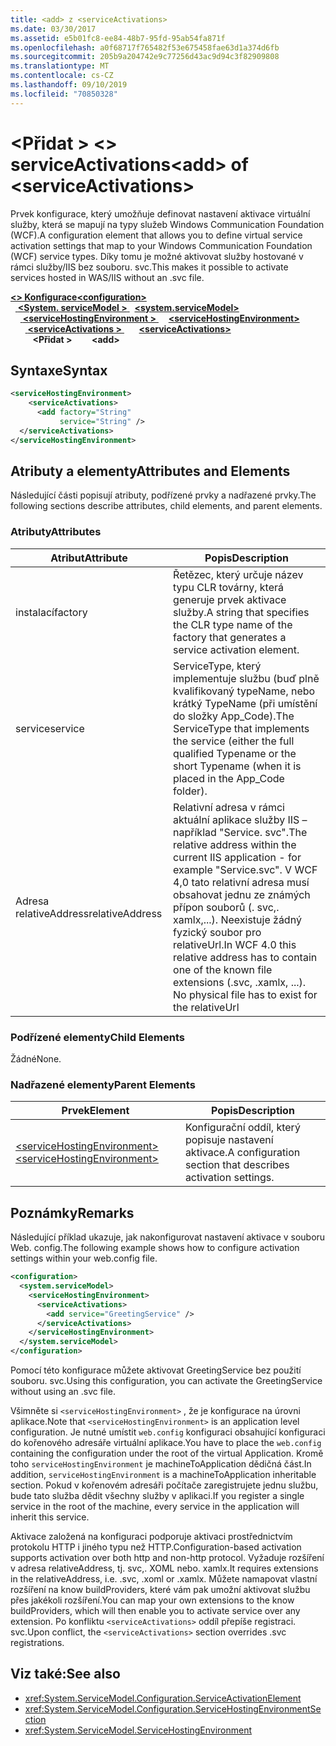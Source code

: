 ```yaml
---
title: <add> z <serviceActivations>
ms.date: 03/30/2017
ms.assetid: e5b01fc8-ee84-48b7-95fd-95ab54fa871f
ms.openlocfilehash: a0f68717f765482f53e675458fae63d1a374d6fb
ms.sourcegitcommit: 205b9a204742e9c77256d43ac9d94c3f82909808
ms.translationtype: MT
ms.contentlocale: cs-CZ
ms.lasthandoff: 09/10/2019
ms.locfileid: "70850328"
---
```

# <a name="add-of-serviceactivations"></a><span data-ttu-id="bbbae-102">\<Přidat > \<> serviceActivations</span><span class="sxs-lookup"><span data-stu-id="bbbae-102">\<add> of \<serviceActivations></span></span>

<span data-ttu-id="bbbae-103">Prvek konfigurace, který umožňuje definovat nastavení aktivace virtuální služby, která se mapují na typy služeb Windows Communication Foundation (WCF).</span><span class="sxs-lookup"><span data-stu-id="bbbae-103">A configuration element that allows you to define virtual service activation settings that map to your Windows Communication Foundation (WCF) service types.</span></span> <span data-ttu-id="bbbae-104">Díky tomu je možné aktivovat služby hostované v rámci služby/IIS bez souboru. svc.</span><span class="sxs-lookup"><span data-stu-id="bbbae-104">This makes it possible to activate services hosted in WAS/IIS without an .svc file.</span></span>

<span data-ttu-id="bbbae-105">[ **\<> Konfigurace**](../configuration-element.md)</span><span class="sxs-lookup"><span data-stu-id="bbbae-105">[**\<configuration>**](../configuration-element.md)</span></span>\
<span data-ttu-id="bbbae-106">&nbsp;&nbsp;[ **\<System. serviceModel >** ](system-servicemodel.md)</span><span class="sxs-lookup"><span data-stu-id="bbbae-106">&nbsp;&nbsp;[**\<system.serviceModel>**](system-servicemodel.md)</span></span>\
<span data-ttu-id="bbbae-107">&nbsp;&nbsp;&nbsp;&nbsp;[ **\<serviceHostingEnvironment >** ](servicehostingenvironment.md)</span><span class="sxs-lookup"><span data-stu-id="bbbae-107">&nbsp;&nbsp;&nbsp;&nbsp;[**\<serviceHostingEnvironment>**](servicehostingenvironment.md)</span></span>\
<span data-ttu-id="bbbae-108">&nbsp;&nbsp;&nbsp;&nbsp;&nbsp;&nbsp;[ **\<serviceActivations >** ](serviceactivations.md)</span><span class="sxs-lookup"><span data-stu-id="bbbae-108">&nbsp;&nbsp;&nbsp;&nbsp;&nbsp;&nbsp;[**\<serviceActivations>**](serviceactivations.md)</span></span>\
<span data-ttu-id="bbbae-109">&nbsp;&nbsp;&nbsp;&nbsp;&nbsp;&nbsp;&nbsp;&nbsp; **\<Přidat >**</span><span class="sxs-lookup"><span data-stu-id="bbbae-109">&nbsp;&nbsp;&nbsp;&nbsp;&nbsp;&nbsp;&nbsp;&nbsp;**\<add>**</span></span>  

## <a name="syntax"></a><span data-ttu-id="bbbae-110">Syntaxe</span><span class="sxs-lookup"><span data-stu-id="bbbae-110">Syntax</span></span>

```xml
<serviceHostingEnvironment>
    <serviceActivations>
      <add factory="String"
           service="String" />
  </serviceActivations>
</serviceHostingEnvironment>
```

## <a name="attributes-and-elements"></a><span data-ttu-id="bbbae-111">Atributy a elementy</span><span class="sxs-lookup"><span data-stu-id="bbbae-111">Attributes and Elements</span></span>

<span data-ttu-id="bbbae-112">Následující části popisují atributy, podřízené prvky a nadřazené prvky.</span><span class="sxs-lookup"><span data-stu-id="bbbae-112">The following sections describe attributes, child elements, and parent elements.</span></span>

### <a name="attributes"></a><span data-ttu-id="bbbae-113">Atributy</span><span class="sxs-lookup"><span data-stu-id="bbbae-113">Attributes</span></span>

|<span data-ttu-id="bbbae-114">Atribut</span><span class="sxs-lookup"><span data-stu-id="bbbae-114">Attribute</span></span>|<span data-ttu-id="bbbae-115">Popis</span><span class="sxs-lookup"><span data-stu-id="bbbae-115">Description</span></span>|
|---------------|-----------------|
|<span data-ttu-id="bbbae-116">instalací</span><span class="sxs-lookup"><span data-stu-id="bbbae-116">factory</span></span>|<span data-ttu-id="bbbae-117">Řetězec, který určuje název typu CLR továrny, která generuje prvek aktivace služby.</span><span class="sxs-lookup"><span data-stu-id="bbbae-117">A string that specifies the CLR type name of the factory that generates a service activation element.</span></span>|
|<span data-ttu-id="bbbae-118">service</span><span class="sxs-lookup"><span data-stu-id="bbbae-118">service</span></span>|<span data-ttu-id="bbbae-119">ServiceType, který implementuje službu (buď plně kvalifikovaný typeName, nebo krátký TypeName (při umístění do složky App_Code).</span><span class="sxs-lookup"><span data-stu-id="bbbae-119">The ServiceType that implements the service (either the full qualified Typename or the short Typename (when it is placed in the App_Code folder).</span></span>|
|<span data-ttu-id="bbbae-120">Adresa relativeAddress</span><span class="sxs-lookup"><span data-stu-id="bbbae-120">relativeAddress</span></span>|<span data-ttu-id="bbbae-121">Relativní adresa v rámci aktuální aplikace služby IIS – například "Service. svc".</span><span class="sxs-lookup"><span data-stu-id="bbbae-121">The relative address within the current IIS application - for example "Service.svc".</span></span> <span data-ttu-id="bbbae-122">V WCF 4,0 tato relativní adresa musí obsahovat jednu ze známých přípon souborů (. svc,. xamlx,...). Neexistuje žádný fyzický soubor pro relativeUrl.</span><span class="sxs-lookup"><span data-stu-id="bbbae-122">In WCF 4.0 this relative address has to contain one of the known file extensions (.svc, .xamlx, ...). No physical file has to exist for the relativeUrl</span></span>|

### <a name="child-elements"></a><span data-ttu-id="bbbae-123">Podřízené elementy</span><span class="sxs-lookup"><span data-stu-id="bbbae-123">Child Elements</span></span>

<span data-ttu-id="bbbae-124">Žádné</span><span class="sxs-lookup"><span data-stu-id="bbbae-124">None.</span></span>

### <a name="parent-elements"></a><span data-ttu-id="bbbae-125">Nadřazené elementy</span><span class="sxs-lookup"><span data-stu-id="bbbae-125">Parent Elements</span></span>

|<span data-ttu-id="bbbae-126">Prvek</span><span class="sxs-lookup"><span data-stu-id="bbbae-126">Element</span></span>|<span data-ttu-id="bbbae-127">Popis</span><span class="sxs-lookup"><span data-stu-id="bbbae-127">Description</span></span>|
|-------------|-----------------|
|[<span data-ttu-id="bbbae-128">\<serviceHostingEnvironment></span><span class="sxs-lookup"><span data-stu-id="bbbae-128">\<serviceHostingEnvironment></span></span>](servicehostingenvironment.md)|<span data-ttu-id="bbbae-129">Konfigurační oddíl, který popisuje nastavení aktivace.</span><span class="sxs-lookup"><span data-stu-id="bbbae-129">A configuration section that describes activation settings.</span></span>|

## <a name="remarks"></a><span data-ttu-id="bbbae-130">Poznámky</span><span class="sxs-lookup"><span data-stu-id="bbbae-130">Remarks</span></span>

<span data-ttu-id="bbbae-131">Následující příklad ukazuje, jak nakonfigurovat nastavení aktivace v souboru Web. config.</span><span class="sxs-lookup"><span data-stu-id="bbbae-131">The following example shows how to configure activation settings within your web.config file.</span></span>

```xml
<configuration>
  <system.serviceModel>
    <serviceHostingEnvironment>
      <serviceActivations>
        <add service="GreetingService" />
      </serviceActivations>
    </serviceHostingEnvironment>
  </system.serviceModel>
</configuration>
```

<span data-ttu-id="bbbae-132">Pomocí této konfigurace můžete aktivovat GreetingService bez použití souboru. svc.</span><span class="sxs-lookup"><span data-stu-id="bbbae-132">Using this configuration, you can activate the GreetingService without using an .svc file.</span></span>

<span data-ttu-id="bbbae-133">Všimněte si `<serviceHostingEnvironment>` , že je konfigurace na úrovni aplikace.</span><span class="sxs-lookup"><span data-stu-id="bbbae-133">Note that `<serviceHostingEnvironment>` is an application level configuration.</span></span> <span data-ttu-id="bbbae-134">Je nutné umístit `web.config` konfiguraci obsahující konfiguraci do kořenového adresáře virtuální aplikace.</span><span class="sxs-lookup"><span data-stu-id="bbbae-134">You have to place the `web.config` containing the configuration under the root of the virtual Application.</span></span> <span data-ttu-id="bbbae-135">Kromě toho `serviceHostingEnvironment` je machineToApplication dědičná část.</span><span class="sxs-lookup"><span data-stu-id="bbbae-135">In addition, `serviceHostingEnvironment` is a machineToApplication inheritable section.</span></span> <span data-ttu-id="bbbae-136">Pokud v kořenovém adresáři počítače zaregistrujete jednu službu, bude tato služba dědit všechny služby v aplikaci.</span><span class="sxs-lookup"><span data-stu-id="bbbae-136">If you register a single service in the root of the machine, every service in the application will inherit this service.</span></span>

<span data-ttu-id="bbbae-137">Aktivace založená na konfiguraci podporuje aktivaci prostřednictvím protokolu HTTP i jiného typu než HTTP.</span><span class="sxs-lookup"><span data-stu-id="bbbae-137">Configuration-based activation supports activation over both http and non-http protocol.</span></span> <span data-ttu-id="bbbae-138">Vyžaduje rozšíření v adresa relativeAddress, tj. svc,. XOML nebo. xamlx.</span><span class="sxs-lookup"><span data-stu-id="bbbae-138">It requires extensions in the relativeAddress, i.e. .svc, .xoml or .xamlx.</span></span> <span data-ttu-id="bbbae-139">Můžete namapovat vlastní rozšíření na know buildProviders, které vám pak umožní aktivovat službu přes jakékoli rozšíření.</span><span class="sxs-lookup"><span data-stu-id="bbbae-139">You can map your own extensions to the know buildProviders, which will then enable you to activate service over any extension.</span></span> <span data-ttu-id="bbbae-140">Po konfliktu `<serviceActivations>` oddíl přepíše registraci. svc.</span><span class="sxs-lookup"><span data-stu-id="bbbae-140">Upon conflict, the `<serviceActivations>` section overrides .svc registrations.</span></span>

## <a name="see-also"></a><span data-ttu-id="bbbae-141">Viz také:</span><span class="sxs-lookup"><span data-stu-id="bbbae-141">See also</span></span>

- <xref:System.ServiceModel.Configuration.ServiceActivationElement>
- <xref:System.ServiceModel.Configuration.ServiceHostingEnvironmentSection>
- <xref:System.ServiceModel.ServiceHostingEnvironment>
